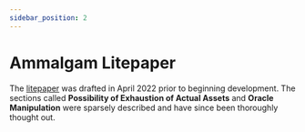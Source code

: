 ```yaml
---
sidebar_position: 2
---
```


# Ammalgam Litepaper

The [litepaper](./AmmalgamLitepaper.pdf) was drafted in April 2022 prior to beginning development. The sections called **Possibility of Exhaustion of Actual Assets** and **Oracle Manipulation** were sparsely described and have since been thoroughly thought out. 
